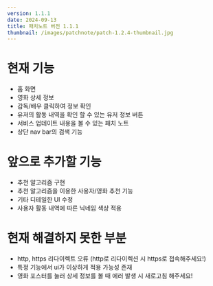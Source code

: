 ```yaml
---
version: 1.1.1
date: 2024-09-13
title: 패치노트 버전 1.1.1
thumbnail: /images/patchnote/patch-1.2.4-thumbnail.jpg
---
```

# 현재 기능
- 홈 화면
- 영화 상세 정보
- 감독/배우 클릭하여 정보 확인
- 유저의 활동 내역을 확인 할 수 있는 유저 정보 버튼
- 서비스 업데이트 내용을 볼 수 있는 패치 노트
- 상단 nav bar의 검색 기능

# 앞으로 추가할 기능
- 추천 알고리즘 구현
- 추천 알고리즘을 이용한 사용자/영화 추천 기능
- 기타 디테일한 UI 수정
- 사용자 활동 내역에 따른 닉네임 색상 적용

# 현재 해결하지 못한 부분
- http, https 리다이렉트 오류 (http로 리다이렉션 시 https로 접속해주세요!)
- 특정 기능에서 ui가 이상하게 적용 가능성 존재
- 영화 포스터를 눌러 상세 정보를 볼 때 에러 발생 시 새로고침 해주세요!